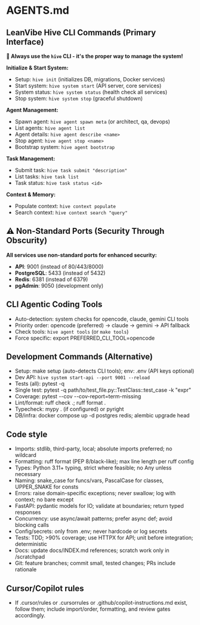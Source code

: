 # AGENTS.md

## LeanVibe Hive CLI Commands (Primary Interface)

**🎯 Always use the `hive` CLI - it's the proper way to manage the system!**

**Initialize & Start System:**
- Setup: `hive init` (initializes DB, migrations, Docker services)
- Start system: `hive system start` (API server, core services)
- System status: `hive system status` (health check all services)
- Stop system: `hive system stop` (graceful shutdown)

**Agent Management:**
- Spawn agent: `hive agent spawn meta` (or architect, qa, devops)
- List agents: `hive agent list`
- Agent details: `hive agent describe <name>`
- Stop agent: `hive agent stop <name>`
- Bootstrap system: `hive agent bootstrap`

**Task Management:**
- Submit task: `hive task submit "description"`
- List tasks: `hive task list`
- Task status: `hive task status <id>`

**Context & Memory:**
- Populate context: `hive context populate`
- Search context: `hive context search "query"`

## ⚠️ Non-Standard Ports (Security Through Obscurity)

**All services use non-standard ports for enhanced security:**
- **API**: 9001 (instead of 80/443/8000)
- **PostgreSQL**: 5433 (instead of 5432)
- **Redis**: 6381 (instead of 6379)
- **pgAdmin**: 9050 (development only)

## CLI Agentic Coding Tools

- Auto-detection: system checks for opencode, claude, gemini CLI tools
- Priority order: opencode (preferred) → claude → gemini → API fallback
- Check tools: `hive agent tools` (or `make tools`)
- Force specific: export PREFERRED_CLI_TOOL=opencode

## Development Commands (Alternative)

- Setup: make setup (auto-detects CLI tools); env: .env (API keys optional)
- Dev API: `hive system start-api --port 9001 --reload`
- Tests (all): pytest -q
- Single test: pytest -q path/to/test_file.py::TestClass::test_case -k "expr"
- Coverage: pytest --cov --cov-report=term-missing
- Lint/format: ruff check .; ruff format .
- Typecheck: mypy . (if configured) or pyright
- DB/infra: docker compose up -d postgres redis; alembic upgrade head

## Code style

- Imports: stdlib, third-party, local; absolute imports preferred; no wildcard
- Formatting: ruff format (PEP 8/black-like); max line length per ruff config
- Types: Python 3.11+ typing, strict where feasible; no Any unless necessary
- Naming: snake_case for funcs/vars, PascalCase for classes, UPPER_SNAKE for consts
- Errors: raise domain-specific exceptions; never swallow; log with context; no bare except
- FastAPI: pydantic models for IO; validate at boundaries; return typed responses
- Concurrency: use async/await patterns; prefer async def; avoid blocking calls
- Config/secrets: only from .env; never hardcode or log secrets
- Tests: TDD; >90% coverage; use HTTPX for API; unit before integration; deterministic
- Docs: update docs/INDEX.md references; scratch work only in /scratchpad
- Git: feature branches; commit small, tested changes; PRs include rationale

## Cursor/Copilot rules

- If .cursor/rules or .cursorrules or .github/copilot-instructions.md exist, follow them; include import/order, formatting, and review gates accordingly.